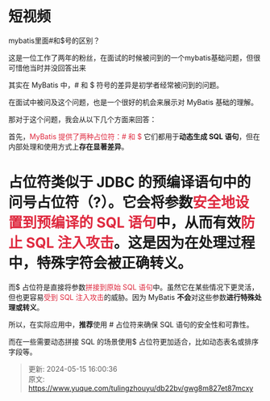 # 短视频

mybatis里面#和$号的区别？

这是一位工作了两年的粉丝，在面试的时候被问到的一个mybatis基础问题，但很可惜他当时并没回答出来

其实在 MyBatis 中，# 和 $ 符号的差异是初学者经常被问到的问题。

在面试中被问及这个问题，也是一个很好的机会来展示对 MyBatis 基础的理解。

那对于这个问题，我会从以下几个方面来回答：

首先，<font style="color:#DF2A3F;">MyBatis 提供了两种占位符：# 和 $</font> 它们都用于**动态生成 SQL 语句**，但在内部处理和使用方式上**存在显著差异**。

# 占位符类似于 JDBC 的预编译语句中的问号占位符（?）。它会将参数<font style="color:#DF2A3F;">安全地设置到预编译的 SQL 语句</font>中，从而有效<font style="color:#DF2A3F;">防止 SQL 注入攻击</font>。这是因为在处理过程中，**特殊字符会被正确转义**。

而$ 占位符是直接将参数<font style="color:#DF2A3F;">拼接到原始 SQL 语句</font>中。虽然它在某些情况下更灵活，但也更容易<font style="color:#DF2A3F;">受到 SQL 注入攻击</font>的威胁。因为 MyBatis **不会**对这些参数**进行特殊处理或转义**。

所以，在实际应用中，**推荐**使用 # 占位符来确保 SQL 语句的安全性和可靠性。

而在一些需要动态拼接 SQL 的场景使用$ 占位符更加适合，比如动态表名或排序字段等。





> 更新: 2024-05-15 16:00:36  
> 原文: <https://www.yuque.com/tulingzhouyu/db22bv/gwg8m827et87mcxy>